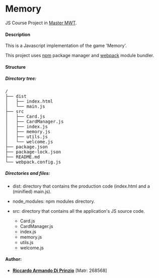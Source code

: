 Memory
=======
JS Course Project in [Master MWT](http://mwt.disim.univaq.it/).

#### Description 

This is a Javascript implementation of the game 'Memory'.

This project uses [npm](https://www.npmjs.com/) package manager and [webpack](https://webpack.js.org/) module bundler.

#### Structure

##### Directory tree:
<pre>
/
├── dist
│   ├── index.html
│   └── main.js
├── src
│   ├── Card.js
│   ├── CardManager.js
│   ├── index.js
│   ├── memory.js
│   ├── utils.js
│   └── welcome.js
├── package.json
├── package-lock.json
├── README.md
└── webpack.config.js
</pre>

##### Directories and files:
* dist: directory that contains the production code (index.html and a (minified) main.js).

* node_modules: npm modules directory.

* src: directory that contains all the application's JS source code.
    * Card.js
    * CardManager.js
    * index.js
    * memory.js
    * utils.js
    * welcome.js

#### Author:
* **[Riccardo Armando Di Prinzio](mailto:riccardoarmando.diprinzio@student.univaq.it)** [Matr: 268568]
